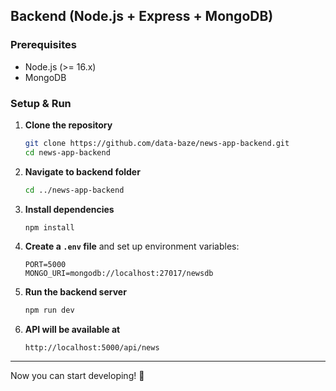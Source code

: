 ## **Backend (Node.js + Express + MongoDB)**

### **Prerequisites**

- Node.js (>= 16.x)
- MongoDB

### **Setup & Run**

1. **Clone the repository**

   ```sh
   git clone https://github.com/data-baze/news-app-backend.git
   cd news-app-backend
   ```

2. **Navigate to backend folder**

   ```sh
   cd ../news-app-backend
   ```

3. **Install dependencies**

   ```sh
   npm install
   ```

4. **Create a `.env` file** and set up environment variables:

   ```env
   PORT=5000
   MONGO_URI=mongodb://localhost:27017/newsdb
   ```

5. **Run the backend server**

   ```sh
   npm run dev
   ```

6. **API will be available at**
   ```
   http://localhost:5000/api/news
   ```

---

Now you can start developing! 🚀
